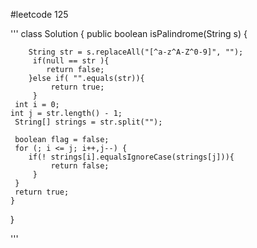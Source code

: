 #leetcode 125

'''
class Solution {
    public boolean isPalindrome(String s) {
         
		String str = s.replaceAll("[^a-z^A-Z^0-9]", "");
         if(null == str ){
            return false;
        }else if( "".equals(str)){
             return true;
         }
     int i = 0;
    int j = str.length() - 1;
     String[] strings = str.split("");
    
     boolean flag = false;
     for (; i <= j; i++,j--) {
        if(! strings[i].equalsIgnoreCase(strings[j])){
             return false;
         }
     }
     return true;
    }
}

'''
